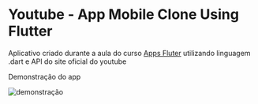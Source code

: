 # Youtube - App Mobile Clone Using Flutter

Aplicativo criado durante a aula do curso [Apps Fluter](https://www.udemy.com/course/web-completo/) utilizando linguagem .dart e API do site oficial do youtube

Demonstração do app



![demonstração]("demonstracao.gif")